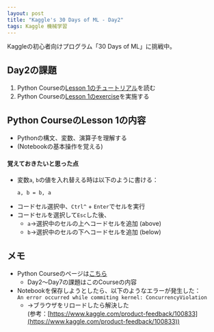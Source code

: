 ```yaml
---
layout: post
title: "Kaggle's 30 Days of ML - Day2"
tags: Kaggle 機械学習
---
```


Kaggleの初心者向けプログラム「30 Days of ML」に挑戦中。  

## Day2の課題

1. Python Courseの[Lesson 1のチュートリアル](https://www.kaggle.com/colinmorris/hello-python)を読む
1. Python Courseの[Lesson 1のexercise](https://www.kaggle.com/kernels/fork/1275163)を実施する

## Python CourseのLesson 1の内容

+ Pythonの構文、変数、演算子を理解する  
+ (Notebookの基本操作を覚える)

#### 覚えておきたいと思った点

+ 変数`a`, `b`の値を入れ替える時は以下のように書ける：  
    ```
    a, b = b, a
    ```
+ コードセル選択中、`Ctrl^` + `Enter`でセルを実行
+ コードセルを選択して`Esc`した後、  
    + `a`→選択中のセルの上へコードセルを追加 (above)  
    + `b`→選択中のセルの下へコードセルを追加 (below)

## メモ

+ Python Courseのページは[こちら](https://www.kaggle.com/learn/python)
    + Day2〜Day7の課題はこのCourseの内容
+ Notebookを保存しようとしたら、以下のようなエラーが発生した：  
    `An error occurred while commiting kernel: ConcurrencyViolation`
    + →ブラウザをリロードしたら解決した  
    (参考：[https://www.kaggle.com/product-feedback/100833](https://www.kaggle.com/product-feedback/100833))